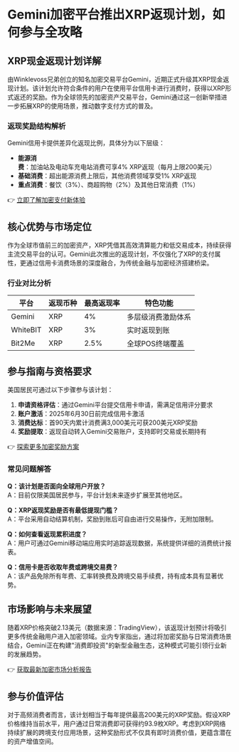 # Gemini加密平台推出XRP返现计划，如何参与全攻略

## XRP现金返现计划详解
由Winklevoss兄弟创立的知名加密交易平台Gemini，近期正式升级其XRP现金返现计划。该计划允许符合条件的用户在使用平台信用卡进行消费时，获得以XRP形式返还的奖励。作为全球领先的加密资产交易平台，Gemini通过这一创新举措进一步拓展XRP的使用场景，推动数字支付方式的普及。

### 返现奖励结构解析
Gemini信用卡提供差异化返现比例，具体分为以下层级：
- **能源消费**：加油站及电动车充电站消费可享4% XRP返现（每月上限200美元）
- **基础消费**：超出能源消费上限后，其他消费领域享受1% XRP返现
- **重点消费**：餐饮（3%）、商超购物（2%）及其他日常消费（1%）

👉 [立即了解加密支付新体验](https://bit.ly/okx_welcome)

## 核心优势与市场定位
作为全球市值前三的加密资产，XRP凭借其高效清算能力和低交易成本，持续获得主流交易平台的认可。Gemini此次推出的返现计划，不仅强化了XRP的支付属性，更通过信用卡消费场景的深度融合，为传统金融与加密经济搭建桥梁。

### 行业对比分析
| 平台        | 返现币种 | 最高返现率 | 特色功能               |
|-------------|----------|------------|------------------------|
| Gemini      | XRP      | 4%         | 多层级消费激励体系     |
| WhiteBIT    | XRP      | 3%         | 实时返现到账           |
| Bit2Me      | XRP      | 2.5%       | 全球POS终端覆盖        |

## 参与指南与资格要求
美国居民可通过以下步骤参与该计划：
1. **申请资格评估**：通过Gemini平台提交信用卡申请，需满足信用评分要求
2. **账户激活**：2025年6月30日前完成信用卡激活
3. **消费达标**：首90天内累计消费满3,000美元可获200美元XRP奖励
4. **奖励提取**：返现自动转入Gemini交易账户，支持即时交易或长期持有

👉 [探索更多加密奖励方案](https://bit.ly/okx_welcome)

### 常见问题解答
**Q：该计划是否面向全球用户开放？**  
A：目前仅限美国居民参与，平台计划未来逐步扩展至其他地区。

**Q：XRP返现奖励是否有最低提现门槛？**  
A：平台采用自动结算机制，奖励到账后可自由进行交易操作，无附加限制。

**Q：如何查看返现累积进度？**  
A：用户可通过Gemini移动端应用实时追踪返现数据，系统提供详细的消费统计报表。

**Q：信用卡是否收取年费或跨境交易费？**  
A：该产品免除所有年费、汇率转换费及跨境交易手续费，持有成本具有显著优势。

## 市场影响与未来展望
随着XRP价格突破2.13美元（数据来源：TradingView），该返现计划预计将吸引更多传统金融用户进入加密领域。业内专家指出，通过将加密奖励与日常消费场景结合，Gemini正在构建"消费即投资"的新型金融生态，这种模式可能引领行业新的发展趋势。

👉 [获取最新加密市场分析报告](https://bit.ly/okx_welcome)

## 参与价值评估
对于高频消费者而言，该计划相当于每年提供最高200美元的XRP奖励。假设XRP价格维持当前水平，用户通过日常消费即可获得约93.9枚XRP。考虑到XRP网络持续扩展的跨境支付应用场景，这种奖励形式不仅具有即时消费价值，更蕴含潜在的资产增值空间。